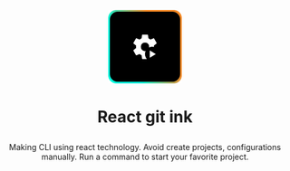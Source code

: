 <p align="center">
<img src="./logo.png" width="130" />
</p>

<h1>
  <p align="center">React git ink</p>
</h1>

<p align="center">
Making CLI using react technology. Avoid create projects, configurations manually. Run a command to start your favorite project.
</p>
